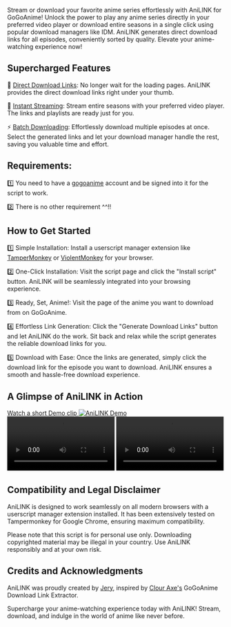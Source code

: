 Stream or download your favorite anime series effortlessly with AniLINK for GoGoAnime! Unlock the power to play any anime series directly in your preferred video player or download entire seasons in a single click using popular download managers like IDM. AniLINK generates direct download links for all episodes, conveniently sorted by quality. Elevate your anime-watching experience now!

## Supercharged Features

🔗 [Direct Download Links](https://imgur.com/a/0Iz5I1J): No longer wait for the loading pages. AniLINK provides the direct download links right under your thumb.

🚀 [Instant Streaming](https://i.imgur.com/cjcD2s6.mp4): Stream entire seasons with your preferred video player. The links and playlists are ready just for you.

⚡ [Batch Downloading](https://i.imgur.com/IUBT2tP.mp4): Effortlessly download multiple episodes at once. Select the generated links and let your download manager handle the rest, saving you valuable time and effort.

## Requirements:

1️⃣ You need to have a <u>gogoanime</u> account and be signed into it for the script to work.

2️⃣ There is no other requirement ^^!!

## How to Get Started

1️⃣ Simple Installation: Install a userscript manager extension like [TamperMonkey](https://www.tampermonkey.net/) or [ViolentMonkey](https://violentmonkey.github.io/get-it/) for your browser.

2️⃣ One-Click Installation: Visit the script page and click the "Install script" button. AniLINK will be seamlessly integrated into your browsing experience.

3️⃣ Ready, Set, Anime!: Visit the page of the anime you want to download from on GoGoAnime.

4️⃣ Effortless Link Generation: Click the "Generate Download Links" button and let AniLINK do the work. Sit back and relax while the script generates the reliable download links for you.

5️⃣ Download with Ease: Once the links are generated, simply click the download link for the episode you want to download. AniLINK ensures a smooth and hassle-free download experience.

## A Glimpse of AniLINK in Action

[Watch a short Demo clip
![AniLINK Demo](https://i.imgur.com/WI8nHac.png)](https://imgur.com/a/0Iz5I1J)
<span>
<a><video src="https://i.imgur.com/IUBT2tP.mp4" width=49.5%></a>
<a><video src="https://i.imgur.com/cjcD2s6.mp4" width=49.5%></a>
</span>

## Compatibility and Legal Disclaimer

AniLINK is designed to work seamlessly on all modern browsers with a userscript manager extension installed. It has been extensively tested on Tampermonkey for Google Chrome, ensuring maximum compatibility.

Please note that this script is for personal use only. Downloading copyrighted material may be illegal in your country. Use AniLINK responsibly and at your own risk.

## Credits and Acknowledgments

AniLINK was proudly created by [Jery](https://github.com/jeryjs),
inspired by [Clour Axe's](https://greasyfork.org/en/users/773517) GoGoAnime Download Link Extractor.

Supercharge your anime-watching experience today with AniLINK! Stream, download, and indulge in the world of anime like never before.